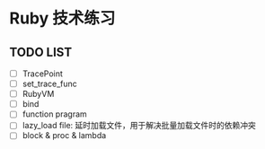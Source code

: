# Ruby 技术练习

## TODO LIST

- [ ] TracePoint
- [ ] set_trace_func
- [ ] RubyVM
- [ ] bind
- [ ] function pragram
- [ ] lazy_load file: 延时加载文件，用于解决批量加载文件时的依赖冲突
- [ ] block & proc & lambda
